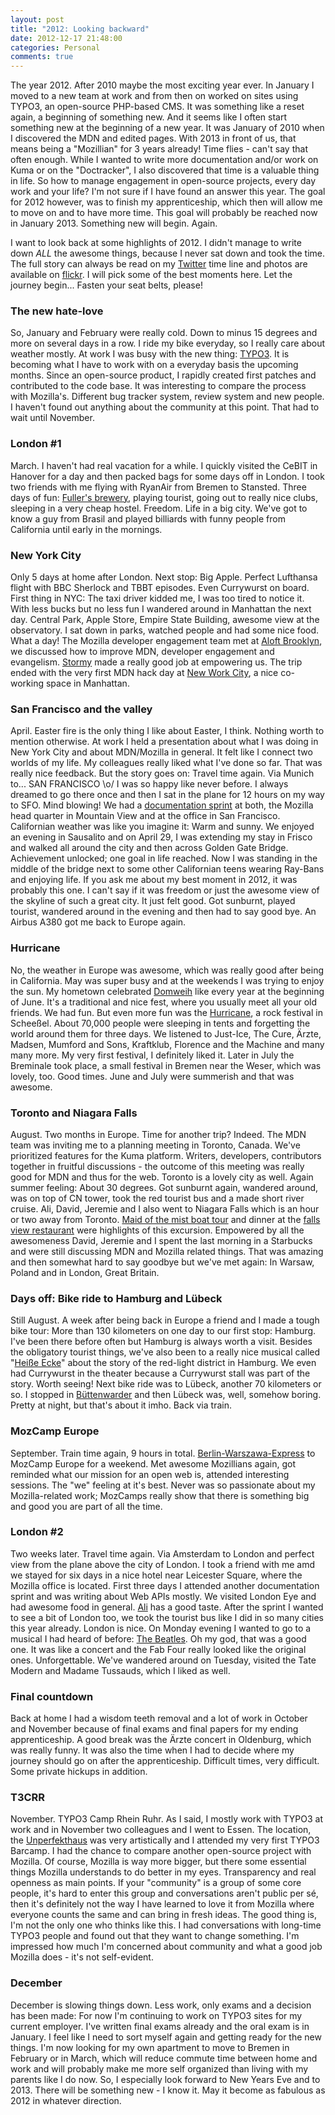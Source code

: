```yaml
---
layout: post
title: "2012: Looking backward"
date: 2012-12-17 21:48:00
categories: Personal
comments: true
---
```


The year 2012. After 2010 maybe the most exciting year ever. In January I moved 
to a new team at work and from then on worked on sites using TYPO3, an 
open-source PHP-based CMS. It was something like a reset again, a beginning of 
something new. And it seems like I often start something new at the beginning of
a new year. It was January of 2010 when I discovered the MDN and edited pages. 
With 2013 in front of us, that means being a "Mozillian" for 3 years already!
Time flies - can't say that often enough. While I wanted to write more 
documentation and/or work on Kuma or on the "Doctracker", I also discovered that
time is a valuable thing in life. So how to manage engagement in open-source 
projects, every day work and your life? I'm not sure if I have found an answer
this year. The goal for 2012 however, was to finish my apprenticeship, which 
then will allow me to move on and to have more time. This goal will probably be 
reached now in January 2013. Something new will begin. Again.

I want to look back at some highlights of 2012. I didn't manage to write down 
<em>ALL</em> the awesome things, because I never sat down and took the time.
The full story can always be read on my 
<a title="@floscholz on Twitter" href="http://twitter.com/floscholz">Twitter</a>
time line and photos are available on
<a href="http://www.flickr.com/photos/florianscholz/">flickr</a>. I will pick 
some of the best moments here. Let the journey begin... Fasten your seat belts,
please!

<h3>The new hate-love</h3>
So, January and February were really cold. Down to minus 15 degrees and more on 
several days in a row. I ride my bike everyday, so I really care about weather
mostly. At work I was busy with the new thing: 
<a title="TYPO3" href="http://typo3.org">TYPO3</a>. It is becoming what I have 
to work with on a everyday basis the upcoming months. Since an open-source
product, I rapidly created first patches and contributed to the code base. It 
was interesting to compare the process with Mozilla's. Different bug tracker
system, review system and new people.  I haven't found out anything about the 
community at this point. That had to wait until November.

<h3>London #1</h3>
March. I haven't had real vacation for a while. I quickly visited the CeBIT in 
Hanover for a day and then packed bags for some days off in London. I took two 
friends with me flying with RyanAir from Bremen to Stansted. Three days of fun: 
<a title="Fuller's" href="http://www.fullers.co.uk/">Fuller's brewery</a>, 
playing tourist, going out to really nice clubs, sleeping in a very cheap 
hostel. Freedom. Life in a big city. We've got to know a guy from Brasil and 
played billiards with funny people from California until early in the mornings.

<h3>New York City</h3>
Only 5 days at home after London. Next stop: Big Apple. Perfect Lufthansa flight
with BBC Sherlock and TBBT episodes. Even Currywurst on board. First thing in 
NYC: The taxi driver kidded me, I was too tired to notice it. With less bucks 
but no less fun I wandered around in Manhattan the next day. Central Park, 
Apple Store, Empire State Building, awesome view at the observatory. I sat down 
in parks, watched people and had some nice food. What a day!  The Mozilla 
developer engagement team met at 
<a href="http://www.aloftnewyorkbrooklyn.com/">Aloft Brooklyn</a>, we discussed 
how to improve MDN, developer engagement and evangelism. 
<a href="http://stormyscorner.com/">Stormy</a> made a really good job at 
empowering us. The trip ended with the very first MDN hack day at 
<a href="http://nwc.co/">New Work City</a>, a nice co-working space in 
Manhattan.

<h3>San Francisco and the valley</h3>
April. Easter fire is the only thing I like about Easter, I think. Nothing worth
to mention otherwise. At work I held a presentation about what I was doing in 
New York City and about MDN/Mozilla in general. It felt like I connect two 
worlds of my life. My colleagues really liked what I've done so far. That was 
really nice feedback. But the story goes on: Travel time again. 
Via Munich to... SAN FRANCISCO \o/
I was so happy like never before. I always dreamed to go there once and then I 
sat in the plane for 12 hours on my way to SFO. Mind blowing! We had a 
<a href="https://hacks.mozilla.org/2012/04/doc-sprint-in-insert-california-cliche/">
documentation sprint</a> at both, the Mozilla head quarter in Mountain View and
at the office in San Francisco. Californian weather was like you imagine it: 
Warm and sunny. We enjoyed an evening in Sausalito and on April 29, I was 
extending my stay in Frisco and walked all around the city and then across 
Golden Gate Bridge. Achievement unlocked; one goal in life reached. Now I was 
standing in the middle of the bridge next to some other Californian teens 
wearing Ray-Bans and enjoying life. If you ask me about my best moment in 2012, 
it was probably this one. I can't say if it was freedom or just the awesome view
of the skyline of such a great city. It just felt good. Got sunburnt, played 
tourist, wandered around in the evening and then had to say good bye. An Airbus 
A380 got me back to Europe again.

<h3>Hurricane</h3>
No, the weather in Europe was awesome, which was really good after being in 
California. May was super busy and at the weekends I was trying to enjoy the
sun. My hometown celebrated 
<a title="Flickr photos" href="http://www.flickr.com/photos/florianscholz/sets/72157630027231178/">Domweih</a>
like every year at the beginning of June. It's a traditional and nice fest, 
where you usually meet all your old friends. We had fun. But even more fun was 
the <a href="http://www.hurricane.de/">Hurricane</a>, a rock festival in 
Scheeßel. About 70,000 people were sleeping in tents and forgetting the world 
around them for three days. We listened to Just-Ice, The Cure, Ärzte, Madsen, 
Mumford and Sons, Kraftklub, Florence and the Machine and many many more. My 
very first festival, I definitely liked it. Later in July the Breminale took 
place, a small festival in Bremen near the Weser, which was lovely, too. Good 
times. June and July were summerish and that was awesome.

<h3>Toronto and Niagara Falls</h3>
August. Two months in Europe. Time for another trip? Indeed. The MDN team was 
inviting me to a planning meeting in Toronto, Canada. We've prioritized features
for the Kuma platform. Writers, developers, contributors together in fruitful 
discussions - the outcome of this meeting was really good for MDN and thus for
the web. Toronto is a lovely city as well. Again summer feeling: About 30 
degrees. Got sunburnt again, wandered around, was on top of CN tower, took the
red tourist bus and a made short river cruise. Ali, David, Jeremie and I also
went to Niagara Falls which is an hour or two away from Toronto. 
<a href="https://www.youtube.com/watch?v=rROoF8MZcG0">Maid of the mist boat 
tour</a> and dinner at the <a href="http://www.fallsviewrestaurant.com/">falls 
view restaurant</a> were highlights of this excursion. Empowered by all the 
awesomeness David, Jeremie and I spent the last morning in a Starbucks and were 
still discussing MDN and Mozilla related things. That was amazing and then 
somewhat hard to say goodbye but we've met again: In Warsaw, Poland and in 
London, Great Britain.

<h3>Days off: Bike ride to Hamburg and Lübeck</h3>
Still August. A week after being back in Europe a friend and I made a tough 
bike tour: More than 130 kilometers on one day to our first stop: Hamburg. I've 
been there before often but Hamburg is always worth a visit. Besides the
obligatory tourist things, we've also been to a really nice musical called 
"<a href="http://www.tivoli.de/index.php?id=event701">Heiße Ecke</a>" about the
story of the red-light district in Hamburg. We even had Currywurst in the 
theater because a Currywurst stall was part of the story. Worth seeing! Next 
bike ride was to Lübeck, another 70 kilometers or so. I stopped in 
<a href="http://de.wikipedia.org/wiki/Neues_aus_B%C3%BCttenwarder">Büttenwarder</a>
and then Lübeck was, well, somehow boring. Pretty at night, but that's about it
imho. Back via train.

<h3>MozCamp Europe</h3>
September. Train time again, 9 hours in total. 
<a href="http://de.wikipedia.org/wiki/Berlin-Warszawa-Express">Berlin-Warszawa-Express</a>
to MozCamp Europe for a weekend. Met awesome Mozillians again, got reminded what
our mission for an open web is, attended interesting sessions. The "we" feeling
at it's best. Never was so passionate about my Mozilla-related work; MozCamps 
really show that there is something big and good you are part of all the time.

<h3>London #2</h3>
Two weeks later. Travel time again. Via Amsterdam to London and perfect view 
from the plane above the city of London. I took a friend with me amd we stayed 
for six days in a nice hotel near Leicester Square, where the Mozilla office is 
located. First three days I attended another documentation sprint and was 
writing about Web APIs mostly. We visited London Eye and had awesome food in 
general. <a href="https://twitter.com/alispivak">Ali</a> has a good taste.
After the sprint I wanted to see a bit of London too, we took the tourist bus 
like I did in so many cities this year already. London is nice. On Monday 
evening I wanted to go to a musical I had heard of before: 
<a href="http://www.letitbelondon.com/">The Beatles</a>. Oh my god, that was a 
good one. It was like a concert and the Fab Four really looked like the original
ones. Unforgettable. We've wandered around on Tuesday, visited the Tate Modern
and Madame Tussauds, which I liked as well.

<h3>Final countdown</h3>
Back at home I had a wisdom teeth removal and a lot of work in October and
November because of final exams and final papers for my ending apprenticeship. 
A good break was the Ärzte concert in Oldenburg, which was really funny. It was 
also the time when I had to decide where my journey should go on after the 
apprenticeship. Difficult times, very difficult. Some private hickups in 
addition.

<h3>T3CRR</h3>
November. TYPO3 Camp Rhein Ruhr. As I said, I mostly work with TYPO3 at work 
and in November two colleagues and I went to Essen. The location, the 
<a href="http://www.unperfekthaus.de/">Unperfekthaus</a> was very artistically 
and I attended my very first TYPO3 Barcamp. I had the chance to compare another 
open-source project with Mozilla. Of course, Mozilla is way more bigger, but 
there some essential things Mozilla understands to do better in my eyes. 
Transparency and real openness as main points. If your "community" is a group of
some core people, it's hard to enter this group and conversations aren't public
per sé, then it's definitely not the way I have learned to love it from Mozilla
where everyone counts the same and can bring in fresh ideas. The good thing is,
I'm not the only one who thinks like this. I had conversations with long-time
TYPO3 people and found out that they want to change something. I'm impressed how
much I'm concerned about community and what a good job Mozilla does - it's not 
self-evident.

<h3>December</h3>
December is slowing things down. Less work, only exams and a decision has been 
made: For now I'm continuing to work on TYPO3 sites for my current employer. 
I've written final exams already and the oral exam is in January. I feel like I 
need to sort myself again and getting ready for the new things. I'm now looking 
for my own apartment to move to Bremen in February or in March, which will 
reduce commute time between home and work and will probably make me more self
organized than living with my parents like I do now. So, I especially look 
forward to New Years Eve and to 2013. There will be something new - I know it. 
May it become as fabulous as 2012 in whatever direction.
